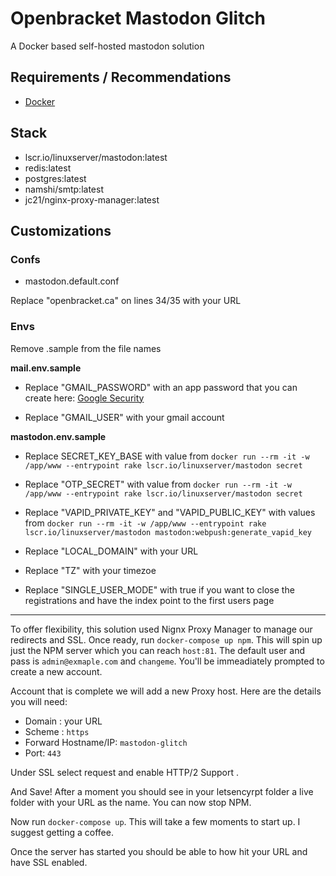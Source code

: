 # Openbracket Mastodon Glitch

A Docker based self-hosted mastodon solution

## Requirements / Recommendations
- [Docker](https://en.wikipedia.org/wiki/Docker_(software))


## Stack

- lscr.io/linuxserver/mastodon:latest
- redis:latest
- postgres:latest
- namshi/smtp:latest
- jc21/nginx-proxy-manager:latest


## Customizations 


### **Confs**
- mastodon.default.conf

Replace "openbracket.ca" on lines 34/35 with your URL 

### **Envs**

Remove .sample from the file names

**mail.env.sample**

- Replace "GMAIL_PASSWORD" with an app password that you can create here: [Google Security](https://myaccount.google.com/security) 

- Replace "GMAIL_USER" with your gmail account 

**mastodon.env.sample**

- Replace SECRET_KEY_BASE with value from `docker run --rm -it -w /app/www --entrypoint rake lscr.io/linuxserver/mastodon secret`

- Replace "OTP_SECRET" with value from `docker run --rm -it -w /app/www --entrypoint rake lscr.io/linuxserver/mastodon secret`


- Replace "VAPID_PRIVATE_KEY" and "VAPID_PUBLIC_KEY" with values from `docker run --rm -it -w /app/www --entrypoint rake lscr.io/linuxserver/mastodon mastodon:webpush:generate_vapid_key` 

- Replace "LOCAL_DOMAIN" with your URL 

- Replace "TZ" with your timezoe

- Replace "SINGLE_USER_MODE" with true if you want to close the registrations and have the index point to the first users page

---

To offer flexibility, this solution used Nignx Proxy Manager to manage our redirects and SSL. Once ready, run `docker-compose up npm`. This will spin up just the NPM server which you can reach `host:81`. The default user and pass is `admin@exmaple.com` and `changeme`. You'll be immeadiately prompted to create a new account. 

Account that is complete we will add a new Proxy host. Here are the details you will need: 

- Domain : your URL
- Scheme : `https`
- Forward Hostname/IP: `mastodon-glitch`
- Port: `443`

Under SSL select request and enable HTTP/2 Support .

And Save! After a moment you should see in your letsencyrpt folder a live folder with your URL as the name. You can now stop NPM. 

Now run `docker-compose up`. This will take a few moments to start up. I suggest getting a coffee. 

Once the server has started you should be able to how hit your URL and have SSL enabled.

